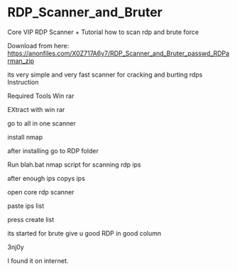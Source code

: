 # RDP_Scanner_and_Bruter
Core VIP RDP Scanner + Tutorial how to scan rdp and brute force

Download from here: https://anonfiles.com/X0Z717A6y7/RDP_Scanner_and_Bruter_passwd_RDParman_zip


its very simple and very fast scanner for cracking and burting rdps
Instruction

Required Tools
Win rar

EXtract with win rar

go to all in one scanner

install nmap

after installing go to RDP folder

Run blah.bat nmap script for scanning rdp ips

after enough ips copys ips

open core rdp scanner

paste ips list

press create list

its started for brute give u good RDP in good column

3nj0y

I found it on internet.

